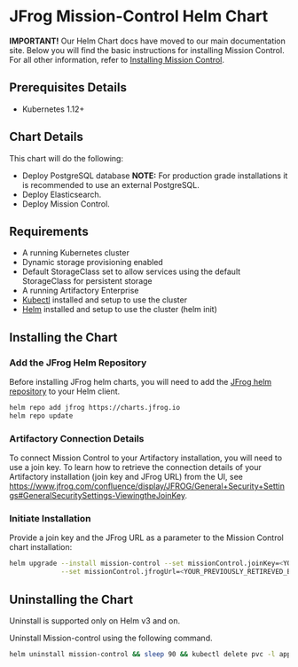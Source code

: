 # JFrog Mission-Control Helm Chart

**IMPORTANT!** Our Helm Chart docs have moved to our main documentation site. Below you will find the basic instructions for installing Mission Control. For all other information, refer to [Installing Mission Control](https://www.jfrog.com/confluence/display/JFROG/Installing+Mission+Control).

## Prerequisites Details

* Kubernetes 1.12+

## Chart Details
This chart will do the following:

* Deploy PostgreSQL database **NOTE:** For production grade installations it is recommended to use an external PostgreSQL.
* Deploy Elasticsearch.
* Deploy Mission Control.

## Requirements
- A running Kubernetes cluster
- Dynamic storage provisioning enabled
- Default StorageClass set to allow services using the default StorageClass for persistent storage
- A running Artifactory Enterprise
- [Kubectl](https://kubernetes.io/docs/tasks/tools/install-kubectl/) installed and setup to use the cluster
- [Helm](https://helm.sh/) installed and setup to use the cluster (helm init)

## Installing the Chart

### Add the JFrog Helm Repository
Before installing JFrog helm charts, you will need to add the [JFrog helm repository](https://charts.jfrog.io) to your Helm client.

```bash
helm repo add jfrog https://charts.jfrog.io
helm repo update
```

### Artifactory Connection Details
To connect Mission Control to your Artifactory installation, you will need to use a join key. To learn how to retrieve the connection details of your Artifactory installation (join key and JFrog URL) from the UI, see https://www.jfrog.com/confluence/display/JFROG/General+Security+Settings#GeneralSecuritySettings-ViewingtheJoinKey. 

### Initiate Installation
Provide a join key and the JFrog URL as a parameter to the Mission Control chart installation:

```bash
helm upgrade --install mission-control --set missionControl.joinKey=<YOUR_PREVIOUSLY_RETIREVED_JOIN_KEY> \
             --set missionControl.jfrogUrl=<YOUR_PREVIOUSLY_RETIREVED_BASE_URL> --namespace mission-control jfrog/mission-control
```

## Uninstalling the Chart

Uninstall is supported only on Helm v3 and on.

Uninstall Mission-control using the following command.

```bash
helm uninstall mission-control && sleep 90 && kubectl delete pvc -l app=mission-control
```
